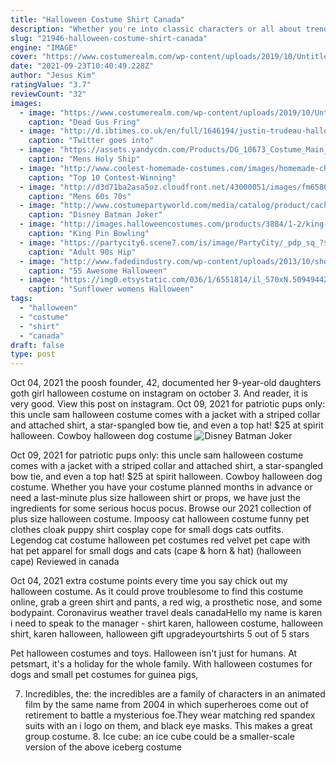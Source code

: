 ```yaml
---
title: "Halloween Costume Shirt Canada"
description: "Whether you're into classic characters or all about trendy shows, your squad will slay halloween night in any of these group costume ideas. Get inspired by our take on superheroes, tiger king, snow white and the seven dwarfs, and lots more!perfect for coworkers or groups of friends and families, youll impress and amuse everyone in these funny group halloween costume"
slug: "21946-halloween-costume-shirt-canada"
engine: "IMAGE"
cover: "https://www.costumerealm.com/wp-content/uploads/2019/10/Untitled-12-e1570990653884.jpg"
date: "2021-09-23T10:40:49.228Z"
author: "Jesus Kim"
ratingValue: "3.7"
reviewCount: "32"
images:
  - image: "https://www.costumerealm.com/wp-content/uploads/2019/10/Untitled-12-e1570990653884.jpg"
    caption: "Dead Gus Fring"
  - image: "http://d.ibtimes.co.uk/en/full/1646194/justin-trudeau-halloween.jpg"
    caption: "Twitter goes into"
  - image: "https://assets.yandycdn.com/Products/DG_10673_Costume_Main_2017COSTUME.jpg"
    caption: "Mens Holy Ship"
  - image: "http://www.coolest-homemade-costumes.com/images/homemade-character-costumes-08.jpg"
    caption: "Top 10 Contest-Winning"
  - image: "http://d3d71ba2asa5oz.cloudfront.net/43000051/images/fm65802.jpg"
    caption: "Mens 60s 70s"
  - image: "http://www.costumepartyworld.com/media/catalog/product/cache/1/image/650x/040ec09b1e35df139433887a97daa66f/s/t/str_jocker_3_1.jpg"
    caption: "Disney Batman Joker"
  - image: "http://images.halloweencostumes.com/products/3884/1-2/king-pin-bowling-shirt.jpg"
    caption: "King Pin Bowling"
  - image: "https://partycity6.scene7.com/is/image/PartyCity/_pdp_sq_?$_1000x1000_$&$product=PartyCity/P732607_03"
    caption: "Adult 90s Hip"
  - image: "http://www.fadedindustry.com/wp-content/uploads/2013/10/show-Tyrone-Biggums-costume.jpg"
    caption: "55 Awesome Halloween"
  - image: "https://img0.etsystatic.com/036/1/6551814/il_570xN.509494422_lukz.jpg"
    caption: "Sunflower womens Halloween"
tags:
  - "halloween"
  - "costume"
  - "shirt"
  - "canada"
draft: false
type: post
---
```


Oct 04, 2021 the poosh founder, 42, documented her 9-year-old daughters goth girl halloween costume on instagram on october 3. And reader, it is very good. View this post on instagram. Oct 09, 2021 for patriotic pups only: this uncle sam halloween costume comes with a jacket with a striped collar and attached shirt, a star-spangled bow tie, and even a top hat! $25 at spirit halloween. Cowboy halloween dog costume
![Disney Batman Joker](http://www.costumepartyworld.com/media/catalog/product/cache/1/image/650x/040ec09b1e35df139433887a97daa66f/s/t/str_jocker_3_1.jpg "Disney Batman Joker")

Oct 09, 2021 for patriotic pups only: this uncle sam halloween costume comes with a jacket with a striped collar and attached shirt, a star-spangled bow tie, and even a top hat! $25 at spirit halloween. Cowboy halloween dog costume. Whether you have your costume planned months in advance or need a last-minute plus size halloween shirt or props, we have just the ingredients for some serious hocus pocus. Browse our 2021 collection of plus size halloween costume. Impoosy cat halloween costume funny pet clothes cloak puppy shirt cosplay cope for small dogs cats outfits.  Legendog cat costume halloween pet costumes red velvet pet cape with hat pet apparel for small dogs and cats (cape &amp; horn &amp; hat) (halloween cape) Reviewed in canada
<!--inArticleAds-->

<!--galleryOne-->

Oct 04, 2021 extra costume points every time you say chick out my halloween costume.  As it could prove troublesome to find this costume online, grab a green shirt and pants, a red wig, a prosthetic nose, and some bodypaint. Coronavirus weather travel deals canadaHello my name is karen i need to speak to the manager - shirt karen, halloween costume, halloween shirt, karen halloween, halloween gift upgradeyourtshirts 5 out of 5 stars
<!--inArticleAds-->

<!--galleryTwo-->

Pet halloween costumes and toys. Halloween isn't just for humans. At petsmart, it's a holiday for the whole family. With halloween costumes for dogs and small pet costumes for guinea pigs,
<!--galleryThree-->

7. Incredibles, the: the incredibles are a family of characters in an animated film by the same name from 2004 in which superheroes come out of retirement to battle a mysterious foe.They wear matching red spandex suits with an i logo on them, and black eye masks. This makes a great group costume. 8. Ice cube: an ice cube could be a smaller-scale version of the above iceberg costume